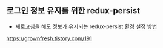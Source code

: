 ## 로그인 정보 유지를 위한 redux-persist

* 새로고침을 해도 정보가 유지되는 redux-persist 환경 설정 방법

https://grownfresh.tistory.com/191